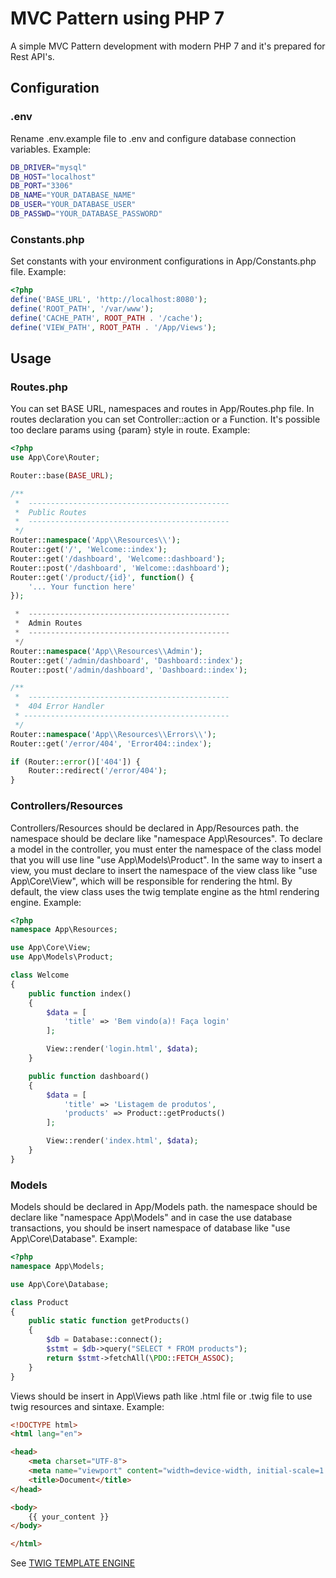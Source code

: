 # MVC Pattern using PHP 7
A simple MVC Pattern development with modern PHP 7 and it's prepared for Rest API's.

## Configuration
### .env
Rename .env.example file to .env and configure database connection variables.
Example:
```sh
DB_DRIVER="mysql"
DB_HOST="localhost"
DB_PORT="3306"
DB_NAME="YOUR_DATABASE_NAME"
DB_USER="YOUR_DATABASE_USER"
DB_PASSWD="YOUR_DATABASE_PASSWORD"
 ```
 
 ### Constants.php
Set constants with your environment configurations in App/Constants.php file.
Example:
```php
<?php
define('BASE_URL', 'http://localhost:8080');
define('ROOT_PATH', '/var/www');
define('CACHE_PATH', ROOT_PATH . '/cache');
define('VIEW_PATH', ROOT_PATH . '/App/Views');
```

## Usage
### Routes.php
You can set BASE URL, namespaces and routes in App/Routes.php file. In routes declaration you can set Controller::action or a Function. It's possible too declare params using {param} style in route.
Example:
```php
<?php
use App\Core\Router;

Router::base(BASE_URL);

/**
 *  ---------------------------------------------
 *  Public Routes
 *  ---------------------------------------------
 */
Router::namespace('App\\Resources\\');
Router::get('/', 'Welcome::index');
Router::get('/dashboard', 'Welcome::dashboard');
Router::post('/dashboard', 'Welcome::dashboard');
Router::get('/product/{id}', function() {
    '... Your function here'
});

 *  ---------------------------------------------
 *  Admin Routes
 *  ---------------------------------------------
 */
Router::namespace('App\\Resources\\Admin');
Router::get('/admin/dashboard', 'Dashboard::index');
Router::post('/admin/dashboard', 'Dashboard::index');

/**
 *  ---------------------------------------------
 *  404 Error Handler
 * ----------------------------------------------
 */
Router::namespace('App\\Resources\\Errors\\');
Router::get('/error/404', 'Error404::index');

if (Router::error()['404']) {
    Router::redirect('/error/404');
}

```

### Controllers/Resources
Controllers/Resources should be declared in App/Resources path. the namespace should be declare like "namespace App\Resources". To declare a model in the controller, you must enter the namespace of the class model that you will use line "use App\Models\Product". In the same way to insert a view, you must declare to insert the namespace of the view class like "use App\Core\View", which will be responsible for rendering the html. By default, the view class uses the twig template engine as the html rendering engine.
Example:
```php
<?php
namespace App\Resources;

use App\Core\View;
use App\Models\Product;

class Welcome
{
    public function index()
    {
        $data = [
            'title' => 'Bem vindo(a)! Faça login'
        ];

        View::render('login.html', $data);
    }

    public function dashboard()
    {
        $data = [
            'title' => 'Listagem de produtos',
            'products' => Product::getProducts()
        ];

        View::render('index.html', $data);
    }
}
```

### Models
Models should be declared in App/Models path. the namespace should be declare like "namespace App\Models" and in case the use database transactions, you should be insert namespace of database like "use App\Core\Database".
Example:
```php
<?php
namespace App\Models;

use App\Core\Database;

class Product
{
    public static function getProducts()
    {
        $db = Database::connect();
        $stmt = $db->query("SELECT * FROM products");
        return $stmt->fetchAll(\PDO::FETCH_ASSOC);
    }
}
```

Views should be insert in App\Views path like .html file or .twig file to use twig resources and sintaxe.
Example:
```html
<!DOCTYPE html>
<html lang="en">

<head>
    <meta charset="UTF-8">
    <meta name="viewport" content="width=device-width, initial-scale=1.0">
    <title>Document</title>
</head>

<body>
    {{ your_content }}
</body>

</html>
```
See [TWIG TEMPLATE ENGINE](https://twig.symfony.com/)
